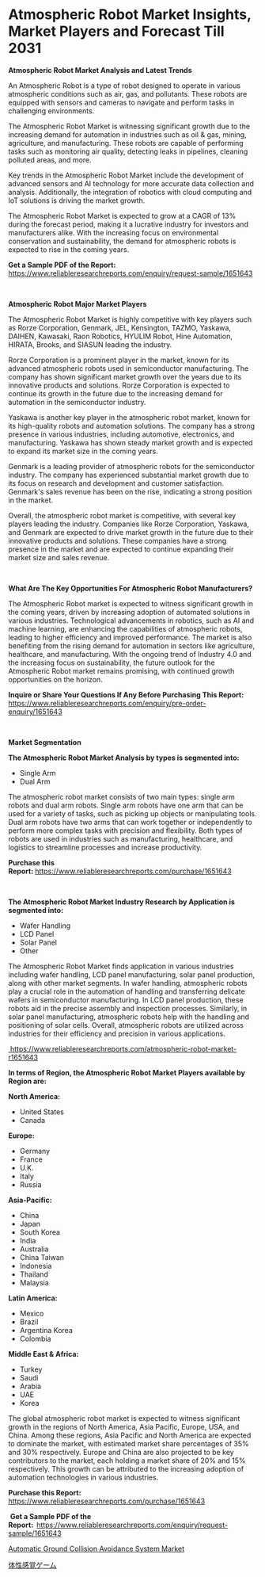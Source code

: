 <p><h1>Atmospheric Robot Market Insights, Market Players and Forecast Till 2031</h1></p><p><strong>Atmospheric Robot Market Analysis and Latest Trends</strong></p>
<p><p>An Atmospheric Robot is a type of robot designed to operate in various atmospheric conditions such as air, gas, and pollutants. These robots are equipped with sensors and cameras to navigate and perform tasks in challenging environments.</p><p>The Atmospheric Robot Market is witnessing significant growth due to the increasing demand for automation in industries such as oil & gas, mining, agriculture, and manufacturing. These robots are capable of performing tasks such as monitoring air quality, detecting leaks in pipelines, cleaning polluted areas, and more.</p><p>Key trends in the Atmospheric Robot Market include the development of advanced sensors and AI technology for more accurate data collection and analysis. Additionally, the integration of robotics with cloud computing and IoT solutions is driving the market growth.</p><p>The Atmospheric Robot Market is expected to grow at a CAGR of 13% during the forecast period, making it a lucrative industry for investors and manufacturers alike. With the increasing focus on environmental conservation and sustainability, the demand for atmospheric robots is expected to rise in the coming years.</p></p>
<p><strong>Get a Sample PDF of the Report:&nbsp;</strong> <a href="https://www.reliableresearchreports.com/enquiry/request-sample/1651643">https://www.reliableresearchreports.com/enquiry/request-sample/1651643</a></p>
<p>&nbsp;</p>
<p><strong>Atmospheric Robot Major Market Players</strong></p>
<p><p>The Atmospheric Robot Market is highly competitive with key players such as Rorze Corporation, Genmark, JEL, Kensington, TAZMO, Yaskawa, DAIHEN, Kawasaki, Raon Robotics, HYULIM Robot, Hine Automation, HIRATA, Brooks, and SIASUN leading the industry. </p><p>Rorze Corporation is a prominent player in the market, known for its advanced atmospheric robots used in semiconductor manufacturing. The company has shown significant market growth over the years due to its innovative products and solutions. Rorze Corporation is expected to continue its growth in the future due to the increasing demand for automation in the semiconductor industry.</p><p>Yaskawa is another key player in the atmospheric robot market, known for its high-quality robots and automation solutions. The company has a strong presence in various industries, including automotive, electronics, and manufacturing. Yaskawa has shown steady market growth and is expected to expand its market size in the coming years.</p><p>Genmark is a leading provider of atmospheric robots for the semiconductor industry. The company has experienced substantial market growth due to its focus on research and development and customer satisfaction. Genmark's sales revenue has been on the rise, indicating a strong position in the market.</p><p>Overall, the atmospheric robot market is competitive, with several key players leading the industry. Companies like Rorze Corporation, Yaskawa, and Genmark are expected to drive market growth in the future due to their innovative products and solutions. These companies have a strong presence in the market and are expected to continue expanding their market size and sales revenue.</p></p>
<p>&nbsp;</p>
<p><strong>What Are The Key Opportunities For Atmospheric Robot Manufacturers?</strong></p>
<p><p>The Atmospheric Robot market is expected to witness significant growth in the coming years, driven by increasing adoption of automated solutions in various industries. Technological advancements in robotics, such as AI and machine learning, are enhancing the capabilities of atmospheric robots, leading to higher efficiency and improved performance. The market is also benefiting from the rising demand for automation in sectors like agriculture, healthcare, and manufacturing. With the ongoing trend of Industry 4.0 and the increasing focus on sustainability, the future outlook for the Atmospheric Robot market remains promising, with continued growth opportunities on the horizon.</p></p>
<p><strong>Inquire or Share Your Questions If Any Before Purchasing This Report:</strong> <a href="https://www.reliableresearchreports.com/enquiry/pre-order-enquiry/1651643">https://www.reliableresearchreports.com/enquiry/pre-order-enquiry/1651643</a></p>
<p>&nbsp;</p>
<p><strong>Market Segmentation</strong></p>
<p><strong>The Atmospheric Robot Market Analysis by types is segmented into:</strong></p>
<p><ul><li>Single Arm</li><li>Dual Arm</li></ul></p>
<p><p>The atmospheric robot market consists of two main types: single arm robots and dual arm robots. Single arm robots have one arm that can be used for a variety of tasks, such as picking up objects or manipulating tools. Dual arm robots have two arms that can work together or independently to perform more complex tasks with precision and flexibility. Both types of robots are used in industries such as manufacturing, healthcare, and logistics to streamline processes and increase productivity.</p></p>
<p><strong>Purchase this Report:&nbsp;</strong><a href="https://www.reliableresearchreports.com/purchase/1651643">https://www.reliableresearchreports.com/purchase/1651643</a></p>
<p>&nbsp;</p>
<p><strong>The Atmospheric Robot Market Industry Research by Application is segmented into:</strong></p>
<p><ul><li>Wafer Handling</li><li>LCD Panel</li><li>Solar Panel</li><li>Other</li></ul></p>
<p><p>The Atmospheric Robot Market finds application in various industries including wafer handling, LCD panel manufacturing, solar panel production, along with other market segments. In wafer handling, atmospheric robots play a crucial role in the automation of handling and transferring delicate wafers in semiconductor manufacturing. In LCD panel production, these robots aid in the precise assembly and inspection processes. Similarly, in solar panel manufacturing, atmospheric robots help with the handling and positioning of solar cells. Overall, atmospheric robots are utilized across industries for their efficiency and precision in various applications.</p></p>
<p><a href="https://www.reliableresearchreports.com/atmospheric-robot-market-r1651643">&nbsp;https://www.reliableresearchreports.com/atmospheric-robot-market-r1651643</a></p>
<p><strong>In terms of Region, the Atmospheric Robot Market Players available by Region are:</strong></p>
<p>
    <p> <strong> North America: </strong>
        <ul>
            <li>United States</li>
            <li>Canada</li>
        </ul>
        </p> 
    <p> <strong> Europe: </strong>
        <ul>
            <li>Germany</li>
            <li>France</li>
            <li>U.K.</li>
            <li>Italy</li>
            <li>Russia</li>
        </ul>
        </p> 
    <p> <strong> Asia-Pacific: </strong>
        <ul>
            <li>China</li>
            <li>Japan</li>
            <li>South Korea</li>
            <li>India</li>
            <li>Australia</li>
            <li>China Taiwan</li>
            <li>Indonesia</li>
            <li>Thailand</li>
            <li>Malaysia</li>
        </ul>
        </p> 
    <p> <strong> Latin America: </strong>
        <ul>
            <li>Mexico</li>
            <li>Brazil</li>
            <li>Argentina Korea</li>
            <li>Colombia</li>
        </ul>
        </p> 
    <p> <strong> Middle East & Africa: </strong>
        <ul>
            <li>Turkey</li>
            <li>Saudi</li>
            <li>Arabia</li>
            <li>UAE</li>
            <li>Korea</li>
        </ul>
    </p>
    </p>
<p><p>The global atmospheric robot market is expected to witness significant growth in the regions of North America, Asia Pacific, Europe, USA, and China. Among these regions, Asia Pacific and North America are expected to dominate the market, with estimated market share percentages of 35% and 30% respectively. Europe and China are also projected to be key contributors to the market, each holding a market share of 20% and 15% respectively. This growth can be attributed to the increasing adoption of automation technologies in various industries.</p></p>
<p><strong>Purchase this Report: </strong><a href="https://www.reliableresearchreports.com/purchase/1651643">https://www.reliableresearchreports.com/purchase/1651643</a></p>
<p>&nbsp;<strong>Get a Sample PDF of the Report:&nbsp;&nbsp;</strong><a href="https://www.reliableresearchreports.com/enquiry/request-sample/1651643">https://www.reliableresearchreports.com/enquiry/request-sample/1651643</a></p>
<p><strong></strong></p>
<p><p><a href="https://github.com/dimitrishawkinswaynenp91rgz/Market-Research-Report-List-2/blob/main/automatic-ground-collision-avoidance-system-market.md">Automatic Ground Collision Avoidance System Market</a></p><p><a href="https://github.com/one-cool-chick/Market-Research-Report-List-1/blob/main/567582027989.md">体性感覚ゲーム</a></p></p>